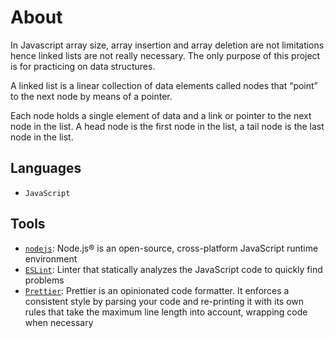 # About

In Javascript array size, array insertion and array deletion are not limitations
hence linked lists are not really necessary. The only purpose of this project is
for practicing on data structures.

A linked list is a linear collection of data elements called nodes that “point”
to the next node by means of a pointer.

Each node holds a single element of data and a link or pointer to the next node
in the list. A head node is the first node in the list, a tail node is the last
node in the list.

## Languages

- `JavaScript`

## Tools

- [`nodejs`](https://nodejs.org/): Node.js® is an open-source, cross-platform
  JavaScript runtime environment
- [`ESLint`](https://eslint.org/): Linter that statically analyzes the
  JavaScript code to quickly find problems
- [`Prettier`](https://prettier.io/): Prettier is an opinionated code formatter.
  It enforces a consistent style by parsing your code and re-printing it with
  its own rules that take the maximum line length into account, wrapping code
  when necessary
